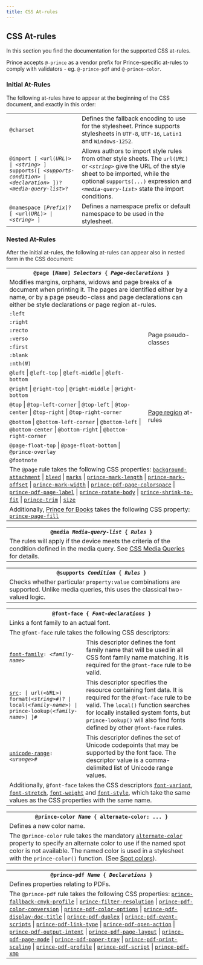 ```yaml
---
title: CSS At-rules
---
```


CSS At-rules
------------

In this section you find the documentation for the supported CSS at-rules.

Prince accepts `@-prince` as a vendor prefix for Prince-specific at-rules to comply with validators - eg. `@-prince-pdf` and `@-prince-color`.

### Initial At-Rules

The following at-rules have to appear at the beginning of the CSS document, and exactly in this order:

<table class="grid">
<tr>
<td class="example" id="at-charset"><code>@charset</code></td>
<td>Defines the fallback encoding to use for the stylesheet. Prince supports stylesheets
in <code>UTF-8</code>, <code>UTF-16</code>, <code>Latin1</code> and <code>Windows-1252</code>.</td>
</tr>
<tr>
<td class="example" id="at-import"><code>@import [ &lt;url(<i>URL</i>)&gt; | &lt;<i>string</i>&gt; ] supports([ &lt;<i>supports-condition</i>&gt; | &lt;<i>declaration</i>&gt; ])?
&lt;<i>media-query-list</i>&gt;?</code></td>
<td>Allows authors to import style rules from other style sheets. The <code>url(<i>URL</i>)</code>
or <code>&lt;<i>string</i>&gt;</code> give the URL of the style sheet to be imported, while
the optional <code>supports(...)</code> expression and <code>&lt;<i>media-query-list</i>&gt;</code>
state the import conditions.</td>
</tr>
<tr>
<td class="example" id="at-namespace"><code>@namespace [<i>Prefix</i>]? [ &lt;url(<i>URL</i>)&gt; | &lt;<i>string</i>&gt; ]</code></td>
<td>Defines a namespace prefix or default namespace to be used in the stylesheet.</td>
</tr>
</table>

### Nested At-Rules

After the initial at-rules, the following at-rules can appear also in nested form in the CSS document:

<table class="grid">
<tr>
<th colspan="2" id="at-page"><code>@page [<i>Name</i>] <i>Selectors</i> { <i>Page-declarations</i> }</code></th>
</tr>
<tr>
<td colspan="2">Modifies margins, orphans, widows and page breaks of a document when
printing it. The pages are identified either by a name, or by a page pseudo-class and
page declarations can either be style declarations or page region at-rules.</td>
</tr>
<tr>
<td><code>:left</code></td>
<td rowspan="7">Page pseudo-classes</td>
</tr>
<tr>
<td><code>:right</code></td>
</tr>
<tr>
<td><code>:recto</code></td>
</tr>
<tr>
<td><code>:verso</code></td>
</tr>
<tr>
<td><code>:first</code></td>
</tr>
<tr>
<td><code>:blank</code></td>
</tr>
<tr>
<td><code>:nth(<i>N</i>)</code></td>
</tr>
<tr>
<td><code>@left</code> | <code>@left-top</code> | <code>@left-middle</code> |
<code>@left-bottom</code></td>
<td rowspan="6"><a href="doc-latest/paged.html#page-regions">Page region</a> at-rules</td>
</tr>
<tr>
<td><code>@right</code> | <code>@right-top</code> | <code>@right-middle</code> |
<code>@right-bottom</code></td>
</tr>
<tr>
<td><code>@top</code> | <code>@top-left-corner</code> | <code>@top-left</code> |
<code>@top-center</code> | <code>@top-right</code> | <code>@top-right-corner</code></td>
</tr>
<tr>
<td><code>@bottom</code> | <code>@bottom-left-corner</code> | <code>@bottom-left</code> |
<code>@bottom-center</code> | <code>@bottom-right</code> | <code>@bottom-right-corner</code></td>
</tr>
<tr>
<td><code>@page-float-top</code> | <code>@page-float-bottom</code> | <code>@prince-overlay</code></td>
</tr>
<tr>
<td><code>@footnote</code></td>
</tr>
<tr>
<td colspan="2">The <code>@page</code> rule takes the following CSS properties:
<code><a href="doc-latest/doc-refs.html#prop-background-attachment">background-attachment</a></code> |
<code><a href="doc-latest/doc-refs.html#prop-bleed">bleed</a></code> |
<code><a href="doc-latest/doc-refs.html#prop-marks">marks</a></code> |
<code><a href="doc-latest/doc-refs.html#prop-prince-mark-length">prince-mark-length</a></code> |
<code><a href="doc-latest/doc-refs.html#prop-prince-mark-offset">prince-mark-offset</a></code> |
<code><a href="doc-latest/doc-refs.html#prop-prince-mark-width">prince-mark-width</a></code> |
<code><a href="doc-latest/doc-refs.html#prop-prince-pdf-page-colorspace">prince-pdf-page-colorspace</a></code> |
<code><a href="doc-latest/doc-refs.html#prop-prince-pdf-page-label">prince-pdf-page-label</a></code> |
<code><a href="doc-latest/doc-refs.html#prop-prince-rotate-body">prince-rotate-body</a></code> |
<code><a href="doc-latest/doc-refs.html#prop-prince-shrink-to-fit">prince-shrink-to-fit</a></code> |
<code><a href="doc-latest/doc-refs.html#prop-prince-trim">prince-trim</a></code> |
<code><a href="doc-latest/doc-refs.html#prop-size">size</a></code>
</td>
</tr>
<tr>
<td colspan="2">Additionally, <a href="doc-latest/prince-for-books.html#pfb">Prince for Books</a> takes the following CSS property:
<code><a href="doc-latest/doc-refs.html#prop-prince-page-fill">prince-page-fill</a></code>
</td>
</tr>
</table>

<table class="grid">
<tr>
<th id="at-media"><code>@media <i>Media-query-list</i> { <i>Rules</i> }</code></th>
</tr>
<tr>
<td>The rules will apply if the device meets the criteria of the condition defined
in the media query. See <a href="doc-latest/doc-refs.html#media-queries">CSS Media Queries</a> for details.</td>
</tr>
</table>

<table class="grid">
<tr>
<th id="at-supports"><code>@supports <i>Condition</i> { <i>Rules</i> }</code></th>
</tr>
<tr>
<td>Checks whether particular <code>property:value</code> combinations are supported.
Unlike media queries, this uses the classical two-valued logic.</td>
</tr>
</table>

<table class="grid">
<tr>
<th colspan="2" id="at-font-face"><code>@font-face { <i>Font-declarations</i> }</code></th>
</tr>
<tr>
<td colspan="2">Links a font family to an actual font.</td>
</tr>
<tr>
<td colspan="2">The <code>@font-face</code> rule takes the following CSS descriptors:</td>
</tr>
<tr>
<td><code><a href="doc-latest/doc-refs.html#prop-font-family">font-family</a>: &lt;<i>family-name</i>&gt;</code></td>
<td>This descriptor defines the font family name that will be used in all CSS font
family name matching. It is required for the <code>@font-face</code> rule to be valid.</td>
</tr>
<tr>
<td><code><a href="doc-latest/doc-refs.html#prop-src">src</a>: [ url(&lt;<i>URL</i>&gt;) format(&lt;<i>string</i>&gt;#)? | local(&lt;<i>family-name</i>&gt;) |
prince-lookup(&lt;<i>family-name</i>&gt;) ]#</code></td>
<td>This descriptor specifies the resource containing font data. It is required for
the <code>@font-face</code> rule to be valid. The <code>local()</code> function searches
for locally installed system fonts, but <code>prince-lookup()</code> will also find
fonts defined by other <code>@font-face</code> rules.</td>
</tr>
<tr>
<td><code><a href="doc-latest/doc-refs.html#prop-unicode-range">unicode-range</a>: &lt;<i>urange</i>&gt;#</code></td>
<td>This descriptor defines the set of Unicode codepoints that may be supported by
the font face. The descriptor value is a comma-delimited list of Unicode range values.</td>
</tr>
<tr>
<td colspan="2">Additionally, <code>@font-face</code> takes the CSS descriptors
<code><a href="doc-latest/doc-refs.html#prop-font-variant">font-variant</a></code>, <code><a href="doc-latest/doc-refs.html#prop-font-stretch">font-stretch</a></code>,
<code><a href="doc-latest/doc-refs.html#prop-font-weight">font-weight</a></code> and <code><a href="doc-latest/doc-refs.html#prop-font-style">font-style</a></code>,
which take the same values as the CSS properties with the same name.</td>
</tr>
</table>

<table class="grid">
<tr>
<th colspan="2" id="at-prince-color"><code>@prince-color <i>Name</i> { alternate-color: ... }</code></th>
</tr>
<tr>
<td colspan="2">Defines a new color name.</td>
</tr>
<tr>
<td colspan="2">The <code>@prince-color</code> rule takes the mandatory
<code><a href="doc-latest/doc-refs.html#prop-alternate-color">alternate-color</a></code> property to specify an alternate
color to use if the named spot color is not available.  The named color is used in
a stylesheet with the <code>prince-color()</code> function.  (See <a href="doc-latest/color.html#color-spot">Spot colors</a>).</td>
</tr>
</table>

<table class="grid">
<tr>
<th colspan="2" id="at-prince-pdf"><code>@prince-pdf <i>Name</i> { <i>Declarations</i> }</code></th>
</tr>
<tr>
<td colspan="2">Defines properties relating to PDFs.</td>
</tr>
<tr>
<td colspan="2">The <code>@prince-pdf</code> rule takes the following CSS properties:
<code><a href="doc-latest/doc-refs.html#prop-prince-fallback-cmyk-profile">prince-fallback-cmyk-profile</a></code> |
<code><a href="doc-latest/doc-refs.html#prop-prince-filter-resolution">prince-filter-resolution</a></code> |
<code><a href="doc-latest/doc-refs.html#prop-prince-pdf-color-conversion">prince-pdf-color-conversion</a></code> |
<code><a href="doc-latest/doc-refs.html#prop-prince-pdf-color-options">prince-pdf-color-options</a></code> |
<code><a href="doc-latest/doc-refs.html#prop-prince-pdf-display-doc-title">prince-pdf-display-doc-title</a></code> |
<code><a href="doc-latest/doc-refs.html#prop-prince-pdf-duplex">prince-pdf-duplex</a></code> |
<code><a href="doc-latest/doc-refs.html#prop-prince-pdf-event-scripts">prince-pdf-event-scripts</a></code> |
<code><a href="doc-latest/doc-refs.html#prop-prince-pdf-link-type">prince-pdf-link-type</a></code> |
<code><a href="doc-latest/doc-refs.html#prop-prince-pdf-open-action">prince-pdf-open-action</a></code> |
<code><a href="doc-latest/doc-refs.html#prop-prince-pdf-output-intent">prince-pdf-output-intent</a></code> |
<code><a href="doc-latest/doc-refs.html#prop-prince-pdf-page-layout">prince-pdf-page-layout</a></code> |
<code><a href="doc-latest/doc-refs.html#prop-prince-pdf-page-mode">prince-pdf-page-mode</a></code> |
<code><a href="doc-latest/doc-refs.html#prop-prince-pdf-paper-tray">prince-pdf-paper-tray</a></code> |
<code><a href="doc-latest/doc-refs.html#prop-prince-pdf-print-scaling">prince-pdf-print-scaling</a></code> |
<code><a href="doc-latest/doc-refs.html#prop-prince-pdf-profile">prince-pdf-profile</a></code> |
<code><a href="doc-latest/doc-refs.html#prop-prince-pdf-script">prince-pdf-script</a></code> |
<code><a href="doc-latest/doc-refs.html#prop-prince-pdf-xmp">prince-pdf-xmp</a></code></td>
</tr>
</table>


